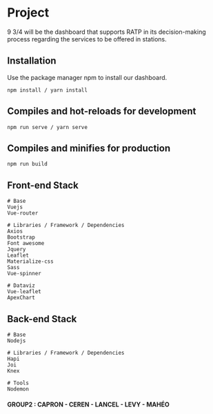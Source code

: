 # Project 

9 3/4 will be the dashboard that supports RATP in its decision-making process regarding the services to be offered in stations.

## Installation

Use the package manager npm to install our dashboard.

```
npm install / yarn install
```

## Compiles and hot-reloads for development

```
npm run serve / yarn serve
```


## Compiles and minifies for production
```
npm run build
```

## Front-end Stack
```
# Base
Vuejs
Vue-router

# Libraries / Framework / Dependencies
Axios
Bootstrap
Font awesome
Jquery
Leaflet
Materialize-css
Sass
Vue-spinner

# Dataviz
Vue-leaflet
ApexChart
```


## Back-end Stack
```
# Base
Nodejs

# Libraries / Framework / Dependencies
Hapi 
Joi
Knex

# Tools
Nodemon
```

#### GROUP2 : CAPRON - CEREN - LANCEL - LEVY - MAHÉO
